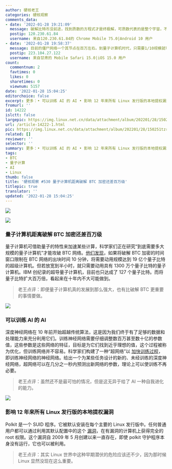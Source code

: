 ```yaml
---
author: 硬核老王
categories: 硬核观察
comments_data:
- date: '2022-01-28 19:21:09'
  message: 破解比特币没前途，找到质数的方程式才是终极解，可质数代表的是整个宇宙，不可能有解的。因为观测到得越多，就越是找不到解。
  postip: 120.230.61.84
  username: 来自120.230.61.84的 Chrome Mobile 75.0|Android 10 用户
- date: '2022-01-28 19:58:37'
  message: 目前的僵尸网络一个其节点在百万左右。到量子计算机时代，只需要1/10规模就可以轻松破解比特币了。
  postip: 223.104.27.122
  username: 来自甘肃的 Mobile Safari 15.0|iOS 15.0 用户
count:
  commentnum: 2
  favtimes: 0
  likes: 0
  sharetimes: 0
  viewnum: 5157
date: '2022-01-28 15:04:25'
editorchoice: false
excerpt: 更多：• 可以训练 AI 的 AI • 影响 12 年来所有 Linux 发行版的本地提权漏洞
fromurl: ''
id: 14222
islctt: false
largepic: https://img.linux.net.cn/data/attachment/album/202201/28/150251tzrskrlsecezrek6.jpg
url: /article-14222-1.html
pic: https://img.linux.net.cn/data/attachment/album/202201/28/150251tzrskrlsecezrek6.jpg.thumb.jpg
related: []
reviewer: ''
selector: ''
summary: 更多：• 可以训练 AI 的 AI • 影响 12 年来所有 Linux 发行版的本地提权漏洞
tags:
- BTC
- 量子计算
- AI
- Linux
thumb: false
title: '硬核观察 #530 量子计算机距离破解 BTC 加密还差百万级'
titlepic: true
translator: ''
updated: '2022-01-28 15:04:25'
---
```


![](/data/attachment/album/202201/28/150251tzrskrlsecezrek6.jpg)


![](/data/attachment/album/202201/28/150314i8k0eehf6cg66ec4.jpg)


### 量子计算机距离破解 BTC 加密还差百万级


量子计算机可借助量子的特性来加速某些计算，科学家们正在研究“到底需要多大规模的量子计算机”才能攻破 BTC 网络。[他们发现](https://www.newscientist.com/article/2305646-quantum-computers-are-a-million-times-too-small-to-hack-bitcoin/)，如果将破解 BTC 加密的时间窗口限制在 BTC 网络的出块时间 10 分钟，将需要动用规模达到 19 亿个量子比特的超级计算机。但若放宽到半小时，就只需要动用具有 1300 万个量子比特的量子计算机。IBM 创纪录的超导量子计算机，目前也只达成了 127 个量子比特。而将量子比特扩大百万倍，看起来在十年内不大可能做到。



> 
> 老王点评：即便量子计算机真的发展到那么强大，也有比破解 BTC 更重要的事情要做。
> 
> 
> 


![](/data/attachment/album/202201/28/150327kozkyyq51zpq5zko.jpg)


### 可以训练 AI 的 AI


深度神经网络在 10 年前开始超越传统算法，这是因为我们终于有了足够的数据和处理能力来充分利用它们。训练神经网络需要仔细调整数百万甚至数十亿的参数值，这些参数是这些网络的特征，目标是为它们找到近乎理想的值，这个过程被称为优化，但训练网络并不容易。科学家们构建了一种“超网络”以 [加快训练过程](https://www.quantamagazine.org/researchers-build-ai-that-builds-ai-20220125/)，即训练神经网络的神经网络。给出一个为某些任务设计的新的、未经训练的深度神经网络，超网络可以在几分之一秒内预测出新网络的参数，理论上可以使训练不再必要。



> 
> 老王点评：虽然还不是最可怕的情况，但是这无异于给了 AI 一种自我进化的能力。
> 
> 
> 


![](/data/attachment/album/202201/28/150351yiw8880t89iw92dm.jpg)


### 影响 12 年来所有 Linux 发行版的本地提权漏洞


Polkit 是一个 SUID 程序。它被默认安装在每个主要的 Linux 发行版中。任何普通用户都可以通过利用其默认配置中的这个 [漏洞](https://www.zdnet.com/article/major-linux-policykit-security-vulnerability-uncovered-pwnkit/)，在有漏洞的计算机上获得完全的 root 权限。这个漏洞自 2009 年 5 月创建以来一直存在，即使 polkit 守护程序本身没有运行，它也可以被利用。



> 
> 老王点评：其实 Linux 世界中这种早期潜伏的危险应该还不少，因为那时候 Linux 显然没现在这么重要。
> 
> 
>